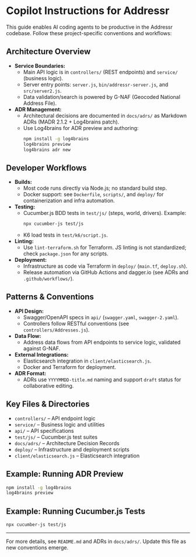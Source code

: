 
# Copilot Instructions for Addressr

This guide enables AI coding agents to be productive in the Addressr codebase. Follow these project-specific conventions and workflows:

## Architecture Overview
- **Service Boundaries:**
  - Main API logic is in `controllers/` (REST endpoints) and `service/` (business logic).
  - Server entry points: `server.js`, `bin/addressr-server.js`, and `src/server2.js`.
  - Data validation/search is powered by G-NAF (Geocoded National Address File).
- **ADR Management:**
  - Architectural decisions are documented in `docs/adrs/` as Markdown ADRs (MADR 2.1.2 + Log4brains patch).
  - Use Log4brains for ADR preview and authoring:
    ```bash
    npm install -g log4brains
    log4brains preview
    log4brains adr new
    ```

## Developer Workflows
- **Builds:**
  - Most code runs directly via Node.js; no standard build step.
  - Docker support: see `Dockerfile`, `scripts/`, and `deploy/` for containerization and infra automation.
- **Testing:**
  - Cucumber.js BDD tests in `test/js/` (steps, world, drivers). Example:
    ```bash
    npx cucumber-js test/js
    ```
  - K6 load tests in `test/k6/script.js`.
- **Linting:**
  - Use `lint-terraform.sh` for Terraform. JS linting is not standardized; check `package.json` for any scripts.
- **Deployment:**
  - Infrastructure as code via Terraform in `deploy/` (`main.tf`, `deploy.sh`).
  - Release automation via GitHub Actions and dagger.io (see ADRs and `.github/workflows/`).

## Patterns & Conventions
- **API Design:**
  - Swagger/OpenAPI specs in `api/` (`swagger.yaml`, `swagger-2.yaml`).
  - Controllers follow RESTful conventions (see `controllers/Addresses.js`).
- **Data Flow:**
  - Address data flows from API endpoints to service logic, validated against G-NAF.
- **External Integrations:**
  - Elasticsearch integration in `client/elasticsearch.js`.
  - Docker and Terraform for deployment.
- **ADR Format:**
  - ADRs use `YYYYMMDD-title.md` naming and support `draft` status for collaborative editing.

## Key Files & Directories
- `controllers/` – API endpoint logic
- `service/` – Business logic and utilities
- `api/` – API specifications
- `test/js/` – Cucumber.js test suites
- `docs/adrs/` – Architecture Decision Records
- `deploy/` – Infrastructure and deployment scripts
- `client/elasticsearch.js` – Elasticsearch integration

## Example: Running ADR Preview
```bash
npm install -g log4brains
log4brains preview
```

## Example: Running Cucumber.js Tests
```bash
npx cucumber-js test/js
```

---
For more details, see `README.md` and ADRs in `docs/adrs/`. Update this file as new conventions emerge.